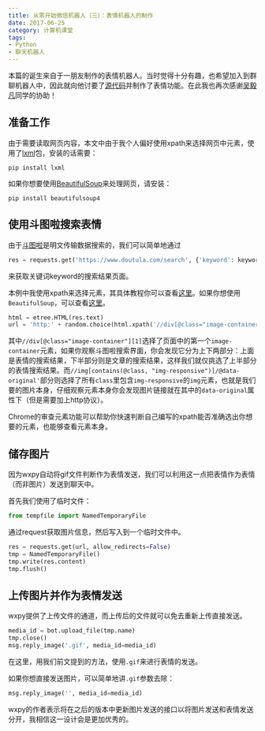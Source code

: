 ```yaml
---
title: 从零开始微信机器人（三）：表情机器人的制作
date: 2017-06-25
category: 计算机课堂
tags: 
- Python
- 聊天机器人
---
```




本篇的诞生来自于一朋友制作的表情机器人。当时觉得十分有趣，也希望加入到群聊机器人中，因此就向他讨要了[源代码](https://github.com/qwIvan/microMsg-bot)并制作了表情功能。在此我也再次感谢[吴毅凡](https://github.com/qwIvan)同学的协助！



## 准备工作

由于需要读取网页内容，本文中由于我个人偏好使用xpath来选择网页中元素，使用了[lxml](http://lxml.de/)包，安装的话需要：

```shell
pip install lxml
```

如果你想要使用[BeautifulSoup](https://www.crummy.com/software/BeautifulSoup/bs4/doc/)来处理网页，请安装：

```shell
pip install beautifulsoup4
```

<!--more-->

## 使用斗图啦搜索表情

由于[斗图啦](https://www.doutula.com/)是明文传输数据搜索的，我们可以简单地通过

```python
res = requests.get('https://www.doutula.com/search', {'keyword': keyword})
```

来获取关键词keyword的搜索结果页面。

本例中我使用xpath来选择元素，其具体教程你可以查看[这里](http://www.w3school.com.cn/xpath/index.asp)。如果你想使用`BeautifulSoup`，可以查看[这里](https://github.com/qwIvan/microMsg-bot/blob/master/meme.py#L7)。

```python
html = etree.HTML(res.text)
url = 'http:' + random.choice(html.xpath('//div[@class="image-container"][1]//img[contains(@class, "img-responsive")]/@data-original'))
```

其中`//div[@class="image-container"][1]`选择了页面中的第一个`image-container`元素，如果你观察斗图啦搜索界面，你会发现它分为上下两部分：上面是表情的搜索结果，下半部分则是文章的搜索结果，这样我们就仅挑选了上半部分的表情搜索结果。而`//img[contains(@class, "img-responsive")]/@data-original'`部分则选择了所有`class`里包含`img-responsive`的`img`元素，也就是我们要的图片本身，仔细观察元素本身你会发现图片链接就在其中的`data-original`属性下（但是需要加上http协议）。

Chrome的审查元素功能可以帮助你快速判断自己编写的xpath能否准确选出你想要的元素，也能够查看元素本身。



## 储存图片

因为wxpy自动将gif文件判断作为表情发送，我们可以利用这一点把表情作为表情（而非图片）发送到聊天中。

首先我们使用了临时文件：

```python
from tempfile import NamedTemporaryFile
```

通过request获取图片信息，然后写入到一个临时文件中。

```python
res = requests.get(url, allow_redirects=False)
tmp = NamedTemporaryFile()
tmp.write(res.content)
tmp.flush()
```



## 上传图片并作为表情发送

wxpy提供了上传文件的通道，而上传后的文件就可以免去重新上传直接发送。

```python
media_id = bot.upload_file(tmp.name)
tmp.close()
msg.reply_image('.gif', media_id=media_id)
```

在这里，用我们前文提到的方法，使用`.gif`来进行表情的发送。

如果你想直接发送图片，可以简单地讲`.gif`参数去除：

```python
msg.reply_image('', media_id=media_id)
```

wxpy的作者表示将在之后的版本中更新图片发送的接口以将图片发送和表情发送分开，我相信这一设计会是更加优秀的。